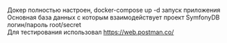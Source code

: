 Докер полностью настроен, docker-compose up -d запуск приложения <br />
Основная база данных с которым взаимодействует проект SymfonyDB логин/пароль root/secret <br />
Для тестирования использовал https://web.postman.co/  <br />
